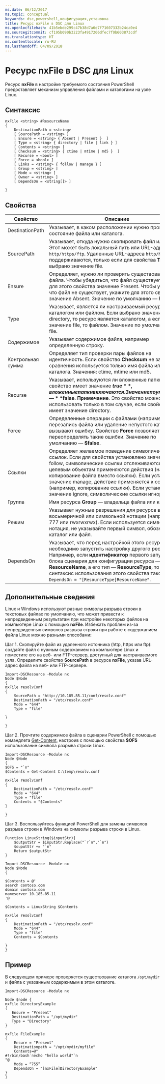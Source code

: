 ```yaml
---
ms.date: 06/12/2017
ms.topic: conceptual
keywords: dsc,powershell,конфигурация,установка
title: Ресурс nxFile в DSC для Linux
ms.openlocfilehash: 41b5ebde299c47b38d7a6e7f71607332b24ca0e4
ms.sourcegitcommit: cf195b090b3223fa4917206dfec7f0b603873cdf
ms.translationtype: HT
ms.contentlocale: ru-RU
ms.lasthandoff: 04/09/2018
---
```

# <a name="dsc-for-linux-nxfile-resource"></a>Ресурс nxFile в DSC для Linux

Ресурс **nxFile** в настройке требуемого состояния PowerShell предоставляет механизм управления файлами и каталогами на узле Linux.

## <a name="syntax"></a>Синтаксис

```
nxFile <string> #ResourceName
{
    DestinationPath = <string>
    [ SourcePath = <string> ]
    [ Ensure = <string> { Absent | Present }  ]
    [ Type = <string> { directory | file | link } ]
    [ Contents = <string> ]
    [ Checksum = <string> { ctime | mtime | md5 }  ]
    [ Recurse = <bool> ]
    [ Force = <bool> ]
    [ Links = <string> { follow | manage } ]
    [ Group = <string> ]
    [ Mode = <string> ]
    [ Owner = <string> ]
    [ DependsOn = <string[]> ]

}
```

## <a name="properties"></a>Свойства

|  Свойство |  Описание |
|---|---|
| DestinationPath| Указывает, в каком расположении нужно проверить состояние файла или каталога.|
| SourcePath| Указывает, откуда нужно скопировать файл или папку. Этот может быть локальный путь или URL-адрес `http/https/ftp`. Удаленные URL-адреса `http/https/ftp` поддерживаются, только если для свойства **Type** выбрано значение file.|
| Ensure| Определяет, нужно ли проверять существование файла. Чтобы убедиться, что файл существует, укажите для этого свойства значение Present. Чтобы убедиться, что файл не существует, укажите для этого свойства значение Absent. Значение по умолчанию — Present.|
| Type| Указывает, является ли настраиваемый ресурс каталогом или файлом. Если выбрано значение directory, то ресурс является каталогом, а если значение file, то файлом. Значение по умолчанию — file.|
| Содержимое| Указывает содержимое файла, например определенную строку.|
| Контрольная сумма| Определяет тип проверки пары файлов на идентичность. Если свойство **Checksum** не задано, для сравнения используется только имя файла или каталога. Значения: ctime, mtime или md5.|
| Recurse| Указывает, используются ли вложенные папки. Если свойство имеет значение **$true**, вложенные папки включаются. Значение по умолчанию — **$false**. **Примечание**. Это свойство можно использовать только в том случае, если свойство **Type** имеет значение directory.|
| Force| Определенные операции с файлами (например, перезапись файла или удаление непустого каталога) вызывают ошибку. Свойство **Force** позволяет переопределять такие ошибки. Значение по умолчанию — **$false**.|
| Ссылки| Определяет желаемое поведение символических ссылок. Если для свойства установлено значение follow, символические ссылки отслеживаются, а к целевым объектам применяются действия (например, копирование файла вместо ссылки). Если установлено значение manage, действие применяется к ссылке (например, копирование ссылки). Если установлено значение ignore, символические ссылки игнорируются.|
| Группа| Имя ресурса **Group** — владельца файла или каталога.|
| Режим| Указывает нужные разрешения для ресурса в восьмеричной или символьной нотации (например, 777 или rwxrwxrwx). Если используется символьная нотация, не указывайте первый символ, обозначающий каталог или файл.|
| DependsOn | Указывает, что перед настройкой этого ресурса необходимо запустить настройку другого ресурса. Например, если **идентификатор** первого запускаемого блока сценария для конфигурации ресурса — **ResourceName**, а его тип — **ResourceType**, то синтаксис использования этого свойства таков: `DependsOn = "[ResourceType]ResourceName"`.|

## <a name="additional-information"></a>Дополнительные сведения


Linux и Windows используют разные символы разрыва строки в текстовых файлах по умолчанию, что может привести к непредвиденным результатам при настройке некоторых файлов на компьютере Linux с помощью __nxFile__. Избежать проблем из-за непредвиденных символов разрыва строки при работе с содержанием файла Linux можно разными способами:

Шаг 1. Скопируйте файл из удаленного источника (http, https или ftp): создайте файл с нужным содержанием на компьютере Linux и поместите его на веб- или FTP-сервер, доступный для настраиваемого узла. Определите свойство __SourcePath__ в ресурсе __nxFile__, указав URL-адрес файла на веб- или FTP-сервере.

```
Import-DSCResource -Module nx
Node $Node
{
nxFile resolvConf
{
    SourcePath = "http://10.185.85.11/conf/resolv.conf"
    DestinationPath = "/etc/resolv.conf"
    Mode = "644"
    Type = "file"

}

}
```


Шаг 2. Прочтите содержимое файла в сценарии PowerShell с помощью командлета [Get-Content](https://technet.microsoft.com/library/hh849787.aspx), настроив с помощью свойства __$OFS__ использование символа разрыва строки Linux.


```
Import-DSCResource -Module nx
Node $Node
{
$OFS = "`n"
$Contents = Get-Content C:\temp\resolv.conf

nxFile resolvConf
{
    DestinationPath = "/etc/resolv.conf"
    Mode = "644"
    Type = "file"
    Contents = "$Contents"
}

}
```


Шаг 3. Воспользуйтесь функцией PowerShell для замены символов разрыва строки в Windows на символы разрыва строки в Linux.

```
Function LinuxString($inputStr){
    $outputStr = $inputStr.Replace("`r`n","`n")
    $ouputStr += "`n"
    Return $outputStr
}

Import-DSCResource -Module nx
Node $Node
{

$Contents = @'
search contoso.com
domain contoso.com
nameserver 10.185.85.11
'@

$Contents = LinuxString $Contents

nxFile resolvConf
{
    DestinationPath = "/etc/resolv.conf"
    Mode = "644"
    Type = "file"
    Contents = $Contents

}
}
```

## <a name="example"></a>Пример

В следующем примере проверяется существование каталога `/opt/mydir` и файла с указанным содержимым в этом каталоге.

```
Import-DSCResource -Module nx

Node $node {
nxFile DirectoryExample
{
   Ensure = "Present"
   DestinationPath = "/opt/mydir"
   Type = "Directory"
}

nxFile FileExample
{
    Ensure = "Present"
    Destinationpath = "/opt/mydir/myfile"
    Contents=@"
#!/bin/bash`necho "hello world"`n
"@
    Mode = “755”
    DependsOn = "[nxFile]DirectoryExample"
}
}
```